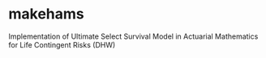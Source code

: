 # makehams
Implementation of Ultimate Select Survival Model in Actuarial Mathematics for Life Contingent Risks (DHW)
